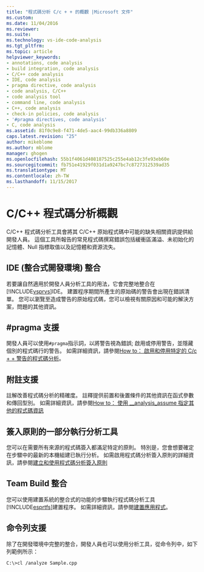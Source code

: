 ```yaml
---
title: "程式碼分析 C/c + + 的概觀 |Microsoft 文件"
ms.custom: 
ms.date: 11/04/2016
ms.reviewer: 
ms.suite: 
ms.technology: vs-ide-code-analysis
ms.tgt_pltfrm: 
ms.topic: article
helpviewer_keywords:
- annotations, code analysis
- build integration, code analysis
- C/C++ code analysis
- IDE, code analysis
- pragma directive, code analysis
- code analysis, C/C++
- code analysis tool
- command line, code analysis
- C++, code analysis
- check-in policies, code analysis
- '#pragma directives, code analysis'
- C, code analysis
ms.assetid: 81f0c9e8-f471-4de5-aac4-99db336a8809
caps.latest.revision: "25"
author: mikeblome
ms.author: mblome
manager: ghogen
ms.openlocfilehash: 55b1f4061d408187525c255e4ab12c3fe93eb60e
ms.sourcegitcommit: fb751e41929f031d1a9247bc7c8727312539ad35
ms.translationtype: MT
ms.contentlocale: zh-TW
ms.lasthandoff: 11/15/2017
---
```

# <a name="code-analysis-for-cc-overview"></a>C/C++ 程式碼分析概觀
C/C++ 程式碼分析工具會將其 C/C++ 原始程式碼中可能的缺失相關資訊提供給開發人員。 這個工具所報告的常見程式碼撰寫錯誤包括緩衝區滿溢、未初始化的記憶體、Null 指標取值以及記憶體和資源流失。  
  
## <a name="ide-integrated-development-environment-integration"></a>IDE (整合式開發環境) 整合  
 若要讓自然適用於開發人員分析工具的用法，它會完整地整合在[!INCLUDE[vsprvs](../code-quality/includes/vsprvs_md.md)]IDE。 建置程序期間所產生的原始碼的警告會出現在錯誤清單。 您可以瀏覽至造成警告的原始程式碼，您可以檢視有關原因和可能的解決方案，問題的其他資訊。  
  
## <a name="pragma-support"></a>#pragma 支援  
 開發人員可以使用`#pragma`指示詞，以將警告視為錯誤; 啟用或停用警告，並隱藏個別的程式碼行的警告。 如需詳細資訊，請參閱[How to： 啟用和停用特定的 C/c + + 警告的程式碼分析](http://msdn.microsoft.com/en-us/910b8518-71f1-4b2e-b012-70647795642a)。  
  
## <a name="annotation-support"></a>附註支援  
 註解改善程式碼分析的精確度。 註釋提供前置和後置條件的其他資訊在函式參數和傳回型別。 如需詳細資訊，請參閱[How to： 使用 __analysis_assume 指定其他的程式碼資訊](../code-quality/how-to-specify-additional-code-information-by-using-analysis-assume.md)  
  
## <a name="run-analysis-tool-as-part-of-check-in-policy"></a>簽入原則的一部分執行分析工具  
 您可以在需要所有來源的程式碼簽入都滿足特定的原則。 特別是，您會想要確定在步驟中的最新的本機組建已執行分析。 如需啟用程式碼分析簽入原則的詳細資訊，請參閱[建立和使用程式碼分析簽入原則](../code-quality/creating-and-using-code-analysis-check-in-policies.md)  
  
## <a name="team-build-integration"></a>Team Build 整合  
 您可以使用建置系統的整合式的功能的步驟執行程式碼分析工具[!INCLUDE[esprtfs](../code-quality/includes/esprtfs_md.md)]建置程序。 如需詳細資訊，請參閱[建置應用程式](http://msdn.microsoft.com/Library/a971b0f9-7c28-479d-a37b-8fd7e27ef692)。  
  
## <a name="command-line-support"></a>命令列支援  
 除了在開發環境中完整的整合，開發人員也可以使用分析工具，從命令列中，如下列範例所示：  
  
 `C:\>cl /analyze Sample.cpp`